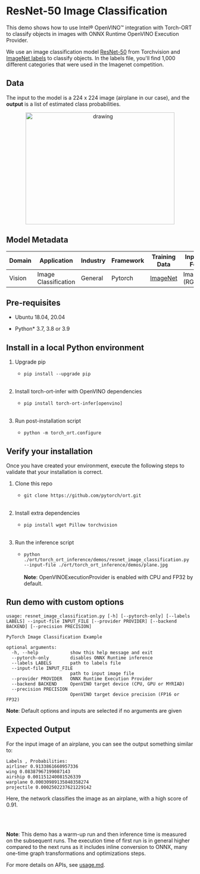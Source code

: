 
#  ResNet-50 Image Classification

This demo shows how to use Intel® OpenVINO™ integration with Torch-ORT to classify objects in images with ONNX Runtime OpenVINO Execution Provider.

We use an image classification model [ResNet-50](https://pytorch.org/vision/stable/models/generated/torchvision.models.resnet50.html#torchvision.models.resnet50) from Torchvision and [ImageNet labels](https://raw.githubusercontent.com/pytorch/hub/master/imagenet_classes.txt) to classify objects. In the labels file, you'll find 1,000 different categories that were used in the Imagenet competition.
  

## Data
The input to the model is a 224 x 224 image (airplane in our case), and the **output** is a list of estimated class probabilities.

<p align="center" width="100%"> <img src="plane.jpg" alt="drawing" height="300" width="400"/>

## Model Metadata
| Domain | Application | Industry  | Framework | Training Data | Input Data Format |
| ------------- | --------  | -------- | --------- | --------- | -------------- | 
| Vision | Image Classification | General | Pytorch | [ImageNet](http://www.image-net.org/) | Image (RGB/HWC)|

## Pre-requisites

- Ubuntu 18.04, 20.04

- Python* 3.7, 3.8 or 3.9

## Install in a local Python environment

1. Upgrade pip

    - `pip install --upgrade pip`
<br/><br/>

2. Install torch-ort-infer with OpenVINO dependencies

    - `pip install torch-ort-infer[openvino]`
<br/><br/>
3. Run post-installation script

    - `python -m torch_ort.configure`

## Verify your installation

Once you have created your environment, execute the following steps to validate that your installation is correct.

1. Clone this repo

    - `git clone https://github.com/pytorch/ort.git`
<br/><br/>
2. Install extra dependencies

    - `pip install wget Pillow torchvision`
<br/><br/>
3. Run the inference script

    - `python ./ort/torch_ort_inference/demos/resnet_image_classification.py --input-file ./ort/torch_ort_inference/demos/plane.jpg`
<br/><br/>
    **Note**: OpenVINOExecutionProvider is enabled with CPU and FP32 by default.

## Run demo with custom options
```
usage: resnet_image_classification.py [-h] [--pytorch-only] [--labels LABELS] --input-file INPUT_FILE [--provider PROVIDER] [--backend BACKEND] [--precision PRECISION]

PyTorch Image Classification Example

optional arguments:
  -h, --help            show this help message and exit
  --pytorch-only        disables ONNX Runtime inference
  --labels LABELS       path to labels file
  --input-file INPUT_FILE
                        path to input image file
  --provider PROVIDER   ONNX Runtime Execution Provider
  --backend BACKEND     OpenVINO target device (CPU, GPU or MYRIAD)
  --precision PRECISION
                        OpenVINO target device precision (FP16 or FP32)
```
    
**Note**: Default options and inputs are selected if no arguments are given

## Expected Output

For the input image of an airplane, you can see the output something similar to:

```
Labels , Probabilities:
airliner 0.9133861660957336
wing 0.08387967199087143
airship 0.001151240081526339
warplane 0.00030989135848358274
projectile 0.0002502237621229142
```

Here, the network classifies the image as an airplane, with a high score of 0.91.

<br/><br/>

**Note**: This demo has a warm-up run and then inference time is measured on the subsequent runs. The execution time of first run is in general higher compared to the next runs as it includes inline conversion to ONNX, many one-time graph transformations and optimizations steps.

For more details on APIs, see [usage.md](/torch_ort_inference/docs/usage.md).



